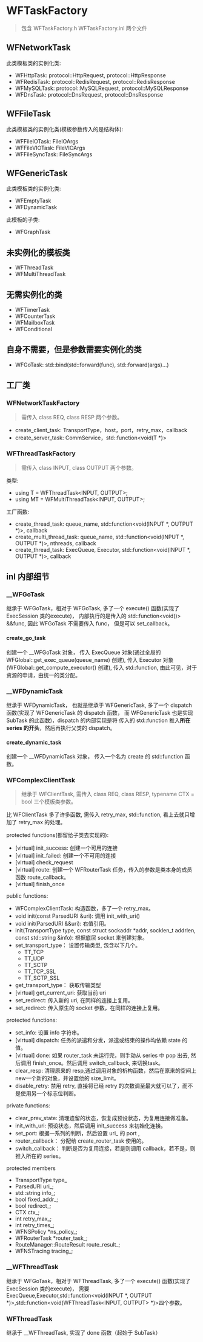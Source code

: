 # WFTaskFactory

> 包含 WFTaskFactory.h WFTaskFactory.inl 两个文件

## WFNetworkTask

此类模板类的实例化类:
* WFHttpTask: protocol::HttpRequest, protocol::HttpResponse
* WFRedisTask: protocol::RedisRequest, protocol::RedisResponse
* WFMySQLTask: protocol::MySQLRequest, protocol::MySQLResponse
* WFDnsTask: protocol::DnsRequest, protocol::DnsResponse

## WFFileTask

此类模板类的实例化类(模板参数传入的是结构体):
* WFFileIOTask: FileIOArgs
* WFFileVIOTask: FileVIOArgs
* WFFileSyncTask: FileSyncArgs

## WFGenericTask

此类模板类的实例化类:
* WFEmptyTask
* WFDynamicTask

此模板的子类:
* WFGraphTask



## 未实例化的模板类

* WFThreadTask
* WFMultiThreadTask

## 无需实例化的类

* WFTimerTask
* WFCounterTask
* WFMailboxTask
* WFConditional

## 自身不需要，但是参数需要实例化的类

* WFGoTask: std::bind(std::forward<FUNC>(func), std::forward<ARGS>(args)...)


## 工厂类

### WFNetworkTaskFactory

> 需传入 class REQ, class RESP 两个参数。 

* create_client_task: TransportType，host，port，retry_max，callback
* create_server_task: CommService，std::function<void(T *)>


### WFThreadTaskFactory

> 需传入 class INPUT, class OUTPUT 两个参数。

类型:
* using T = WFThreadTask<INPUT, OUTPUT>;
* using MT = WFMultiThreadTask<INPUT, OUTPUT>;

工厂函数:
* create_thread_task: queue_name, std::function<void(INPUT *, OUTPUT *)>, callback
* create_multi_thread_task: queue_name, std::function<void(INPUT *, OUTPUT *)>, nthreads, callback
* create_thread_task: ExecQueue, Executor, std::function<void(INPUT *, OUTPUT *)>, callback


## inl 内部细节

### __WFGoTask

继承于 WFGoTask，相对于 WFGoTask, 多了一个 execute() 函数(实现了 ExecSession 类的execute)， 内部执行的是传入的 std::function<void()> &&func, 因此 WFGoTask 不需要传入 func， 但是可以 set_callback。

#### create_go_task

创建一个 __WFGoTask 对象， 传入 ExecQueue 对象(通过全局的 WFGlobal::get_exec_queue(queue_name) 创建), 传入 Executor 对象(WFGlobal::get_compute_executor() 创建), 传入 std::function, 由此可见，对于资源的申请，由统一的类分配。


### __WFDynamicTask

继承于 WFDynamicTask， 也就是继承于 WFGenericTask, 多了一个 dispatch 函数(实现了 WFGenericTask 的 dispatch 函数， 而 WFGenericTask 也是实现 SubTask 的此函数)，dispatch 的内部实现是将 传入的 std::function 推入**所在 series 的开头**，然后再执行父类的 dispatch。

#### create_dynamic_task

创建一个 __WFDynamicTask 对象， 传入一个名为 create 的 std::function 函数。

### WFComplexClientTask

> 继承于 WFClientTask, 需传入 class REQ, class RESP, typename CTX = bool 三个模板类参数。

比 WFClientTask 多了许多函数, 需传入 retry_max, std::function, 看上去就只增加了 retry_max 的处理。

protected functions(都留给子类去实现的):
* [virtual] init_success: 创建一个可用的连接
* [virtual] init_failed: 创建一个不可用的连接
* [virtual] check_request
* [virtual] route: 创建一个 WFRouterTask 任务，传入的参数是类本身的成员函数  route_callback。
* [virtual] finish_once

public functions:
* WFComplexClientTask: 构造函数，多了一个 retry_max。
* void init(const ParsedURI &uri): 调用 init_with_uri()
* void init(ParsedURI &&uri): 右值引用。
* init(TransportType type, const struct sockaddr *addr, socklen_t addrlen,
            const std::string &info): 根据底层 socket 来创建对象。
* set_transport_type： 设置传输类型, 包含以下几个。
    * TT_TCP
	* TT_UDP
	* TT_SCTP
	* TT_TCP_SSL
	* TT_SCTP_SSL
* get_transport_type： 获取传输类型
* [virtual] get_current_uri: 获取当前 uri
* set_redirect: 传入新的 uri, 在同样的连接上复用。
* set_redirect: 传入原生的 socket 参数，在同样的连接上复用。


protected functions:
* set_info: 设置 info 字符串。
* [virtual] dispatch: 任务的派遣和分发，派遣或结束的操作均依赖 state 的值。
* [virtual] done: 如果 router_task 未运行完，则手动从 series 中 pop 出去, 然后调用 finish_once。然后调用 switch_callback, 来切换task。
* clear_resp: 清理原来的 resp,通过调用对象的析构函数，然后在原来的空间上new一个新的对象，并设置他的 size_limit。
* disable_retry: 禁用 retry, 直接将已经 retry 的次数调至最大就可以了，而不是使用另一个标志位判断。

private functions:
* clear_prev_state: 清理遗留的状态，恢复成预设状态，为复用连接做准备。
* init_with_uri: 预设状态，然后调用 init_success 来初始化连接。 
* set_port: 根据一系列的判断，然后设置 uri_ 的 port ,
* router_callback： 分配给 create_router_task 使用的。
* switch_callback： 判断是否为复用连接，若是则调用 callback，若不是，则推入所在的 series。


protected members
* TransportType type_
* ParsedURI uri_;
* std::string info_;
* bool fixed_addr_;
* bool redirect_;
* CTX ctx_;
* int retry_max_;
* int retry_times_;
* WFNSPolicy *ns_policy_;
* WFRouterTask *router_task_;
* RouteManager::RouteResult route_result_;
* WFNSTracing tracing_;

### __WFThreadTask

继承于 WFGoTask，相对于 WFThreadTask, 多了一个 execute() 函数(实现了 ExecSession 类的execute)， 需要 ExecQueue,Executor,std::function<void(INPUT *, OUTPUT *)>,std::function<void(WFThreadTask<INPUT, OUTPUT> *)>四个参数。

### __WFThreadTask__

继承于 __WFThreadTask, 实现了 done 函数（起始于 SubTask）